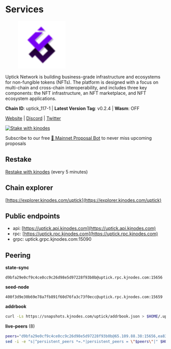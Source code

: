 # Services

<figure><img src="https://raw.githubusercontent.com/kj89/cosmos-images/main/logos/uptick.png" width="150" alt=""><figcaption></figcaption></figure>

Uptick Network is building business-grade infrastructure and  ecosystems for non-fungible tokens (NFTs). The platform is  designed with a focus on multi-chain and cross-chain interoperability,  and includes three key components: the NFT infrastructure, an NFT  marketplace, and NFT ecosystem applications.

**Chain ID**: uptick_117-1 | **Latest Version Tag**: v0.2.4 | **Wasm**: OFF

[Website](https://uptick.network) | [Discord](https://discord.gg/UzeHS7fu5H) | [Twitter](https://twitter.com/uptickproject)

[![Stake with kjnodes](https://i.ibb.co/cr44Q8j/button-stake-with-kjnodes.png)](https://restake.app/uptick/uptickvaloper1jqpaf0vgzlxvjx5meq8huweuv2nguqe20seefq)

Subscribe to our free [🤖 Mainnet Proposal Bot](https://t.me/kjnodes_proposal_bot) to never miss upcoming proposals

## Restake

[Restake with kjnodes](https://restake.app/uptick/uptickvaloper1jqpaf0vgzlxvjx5meq8huweuv2nguqe20seefq) (every 5 minutes)
## Chain explorer
[https://explorer.kjnodes.com/uptick](https://explorer.kjnodes.com/uptick)

## Public endpoints

* api: [https://uptick.api.kjnodes.com](https://uptick.api.kjnodes.com)
* rpc: [https://uptick.rpc.kjnodes.com](https://uptick.rpc.kjnodes.com)
* grpc: uptick.grpc.kjnodes.com:15090

## Peering

**state-sync**

```text
d9bfa29e0cf9c4ce0cc9c26d98e5d97228f93b0b@uptick.rpc.kjnodes.com:15656
```

**seed-node**

```text
400f3d9e30b69e78a7fb891f60d76fa3c73f0ecc@uptick.rpc.kjnodes.com:15659
```

**addrbook**
```bash
curl -Ls https://snapshots.kjnodes.com/uptick/addrbook.json > $HOME/.uptickd/config/addrbook.json
```

**live-peers** (8)
```bash
peers="d9bfa29e0cf9c4ce0cc9c26d98e5d97228f93b0b@65.109.88.38:15656,ea83a93c2878af90d034138fc5026218fb89d0d2@69.197.19.36:21656,34d86f3a8dfce7d8b615563c587433c65792f104@185.219.142.221:15656,e8704845eaa0f3d39fcdc9c4065f3beb344384db@142.132.152.46:27656,bb6aaef7667af68862ee582085c2e9dd2b568d86@54.254.135.200:26656,14ca9d73314dd519bc0b0be8511c88f85fe6873e@46.4.81.204:17656,024a9c6eb41193e7fc76544572c0a8370e80e953@65.109.92.240:3156,34d28eeb7be1b245fd64ba2df4cdf62b5eb60dd3@202.61.240.155:30001"
sed -i -e "s|^persistent_peers *=.*|persistent_peers = \"$peers\"|" $HOME/.uptickd/config/config.toml
```
